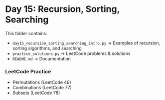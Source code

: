 # Day 15: Recursion, Sorting, Searching

This folder contains:
- `day15_recursion_sorting_searching_intro.py` → Examples of recursion, sorting algorithms, and searching
- `practice_solutions.py` → LeetCode problems & solutions
- `README.md` → Documentation

### LeetCode Practice
- Permutations (LeetCode 46)
- Combinations (LeetCode 77)
- Subsets (LeetCode 78)
